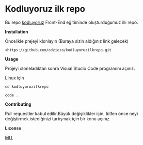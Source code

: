 # Kodluyoruz ilk repo
Bu repo [kodluyoruz](https://kodluyoruz.org/tr/kodluyoruz/) Front-End eğitiminde oluşturduğumuz ilk repo.

**Installation**

 Öncelikle prejeyi klonlayın (Buraya sizin aldığınız link gelecek)

`<https://github.com/odziozo/kodluyoruzilkrepo.git`

**Usage**

Projeyi cloneladıktan sonra Visual Studio Code programını açınız.

Linux için 

`cd kodluyoruzilkrepo` 

`code .`

**Contributing**

Pull requestler kabul edilir.Büyük değişiklikler için, lütfen önce neyi değiştirmek istediğinizi tartışmak için bir konu açınız.

**Lıcense**

[MIT](https://choosealicense.com/licenses/mit/)

